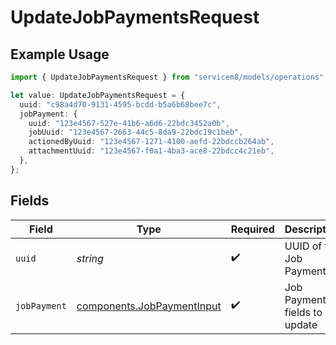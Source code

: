 # UpdateJobPaymentsRequest

## Example Usage

```typescript
import { UpdateJobPaymentsRequest } from "servicem8/models/operations";

let value: UpdateJobPaymentsRequest = {
  uuid: "c98a4d70-9131-4595-bcdd-b5a6b68bee7c",
  jobPayment: {
    uuid: "123e4567-527e-41b6-a6d6-22bdc3452a0b",
    jobUuid: "123e4567-2663-44c5-8da9-22bdc19c1beb",
    actionedByUuid: "123e4567-1271-4100-aefd-22bdccb264ab",
    attachmentUuid: "123e4567-f0a1-4ba3-ace8-22bdcc4c21eb",
  },
};
```

## Fields

| Field                                                                    | Type                                                                     | Required                                                                 | Description                                                              |
| ------------------------------------------------------------------------ | ------------------------------------------------------------------------ | ------------------------------------------------------------------------ | ------------------------------------------------------------------------ |
| `uuid`                                                                   | *string*                                                                 | :heavy_check_mark:                                                       | UUID of the Job Payment                                                  |
| `jobPayment`                                                             | [components.JobPaymentInput](../../models/components/jobpaymentinput.md) | :heavy_check_mark:                                                       | Job Payment fields to update                                             |